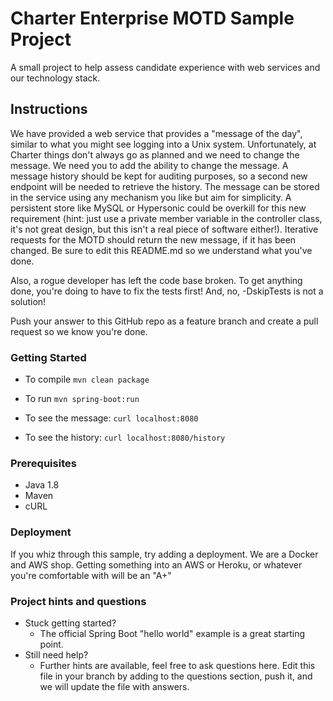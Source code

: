 # Charter Enterprise MOTD Sample Project
A small project to help assess candidate experience with web services and our technology stack.

## Instructions
We have provided a web service that provides a "message of the day", similar to what you might see logging into a 
Unix system. Unfortunately, at Charter things don't always go as planned and we need to change the message.  We need you
 to add the ability to change the 
message.  A message history should be kept for auditing purposes, so a second new endpoint will be needed to retrieve the 
history.  The message can be stored in the service using any mechanism you like but aim for simplicity.  A persistent store
like MySQL or Hypersonic could be overkill for this new requirement (hint: just use a private member variable in the
 controller class, it's not great design, but this isn't a real piece of software either!).
Iterative requests for the MOTD should return the new message, if it has been changed.
Be sure to edit this README.md so we understand what you've done.

Also, a rogue developer has left the code base broken.  To get anything done, you're doing to have to fix the tests first!
And, no, -DskipTests is not a solution!

Push your answer to this GitHub repo as a feature branch and create a pull request so we know you're done.

### Getting Started
* To compile
```mvn clean package```

* To run
```mvn spring-boot:run```

* To see the message:
```curl localhost:8080```

* To see the history:
```curl localhost:8080/history```

### Prerequisites
* Java 1.8
* Maven
* cURL
  
### Deployment
If you whiz through this sample, try adding a deployment.   We are a Docker and AWS shop.  Getting something into an
AWS or Heroku, or whatever you're comfortable with will be an "A+"

### Project hints and questions
* Stuck getting started?
  * The official Spring Boot "hello world" example is a great starting point.
* Still need help?
  * Further hints are available, feel free to ask questions here.  Edit this file in your branch by adding to the 
questions section, push it, and we will update the file with answers. 

